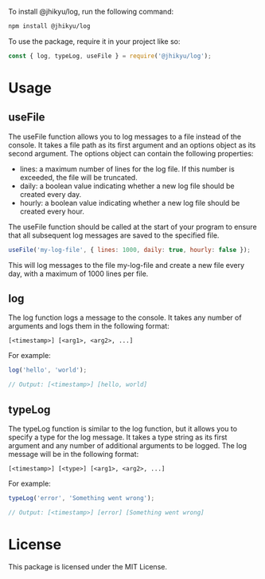 To install @jhikyu/log, run the following command:
```bash
npm install @jhikyu/log
```

To use the package, require it in your project like so:
```js
const { log, typeLog, useFile } = require('@jhikyu/log');
```

# Usage

## useFile
The useFile function allows you to log messages to a file instead of the console. It takes a file path as its first argument and an options object as its second argument. The options object can contain the following properties:

- lines: a maximum number of lines for the log file. If this number is exceeded, the file will be truncated.
- daily: a boolean value indicating whether a new log file should be created every day.
- hourly: a boolean value indicating whether a new log file should be created every hour.

The useFile function should be called at the start of your program to ensure that all subsequent log messages are saved to the specified file.

```js
useFile('my-log-file', { lines: 1000, daily: true, hourly: false });
```

This will log messages to the file my-log-file and create a new file every day, with a maximum of 1000 lines per file.

## log
The log function logs a message to the console. It takes any number of arguments and logs them in the following format:
```
[<timestamp>] [<arg1>, <arg2>, ...]
```

For example:
```js
log('hello', 'world');

// Output: [<timestamp>] [hello, world]
```

## typeLog
The typeLog function is similar to the log function, but it allows you to specify a type for the log message. It takes a type string as its first argument and any number of additional arguments to be logged. The log message will be in the following format:
```
[<timestamp>] [<type>] [<arg1>, <arg2>, ...]
```

For example:
```js
typeLog('error', 'Something went wrong');

// Output: [<timestamp>] [error] [Something went wrong]
```

# License
This package is licensed under the MIT License.